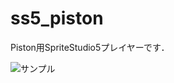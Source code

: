 # ss5_piston

Piston用SpriteStudio5プレイヤーです．

![サンプル](https://raw.githubusercontent.com/3c1u/Ss5-piston/master/example.png "サンプル")
